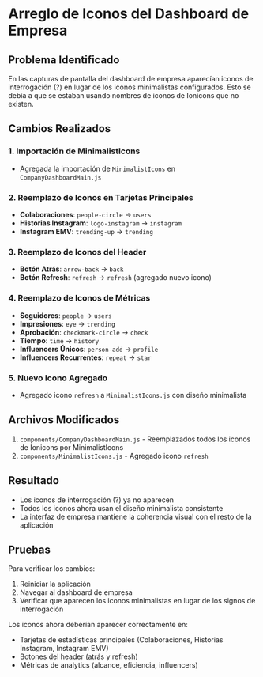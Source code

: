 # Arreglo de Iconos del Dashboard de Empresa

## Problema Identificado
En las capturas de pantalla del dashboard de empresa aparecían iconos de interrogación (?) en lugar de los iconos minimalistas configurados. Esto se debía a que se estaban usando nombres de iconos de Ionicons que no existen.

## Cambios Realizados

### 1. Importación de MinimalistIcons
- Agregada la importación de `MinimalistIcons` en `CompanyDashboardMain.js`

### 2. Reemplazo de Iconos en Tarjetas Principales
- **Colaboraciones**: `people-circle` → `users`
- **Historias Instagram**: `logo-instagram` → `instagram`
- **Instagram EMV**: `trending-up` → `trending`

### 3. Reemplazo de Iconos del Header
- **Botón Atrás**: `arrow-back` → `back`
- **Botón Refresh**: `refresh` → `refresh` (agregado nuevo icono)

### 4. Reemplazo de Iconos de Métricas
- **Seguidores**: `people` → `users`
- **Impresiones**: `eye` → `trending`
- **Aprobación**: `checkmark-circle` → `check`
- **Tiempo**: `time` → `history`
- **Influencers Únicos**: `person-add` → `profile`
- **Influencers Recurrentes**: `repeat` → `star`

### 5. Nuevo Icono Agregado
- Agregado icono `refresh` a `MinimalistIcons.js` con diseño minimalista

## Archivos Modificados
1. `components/CompanyDashboardMain.js` - Reemplazados todos los iconos de Ionicons por MinimalistIcons
2. `components/MinimalistIcons.js` - Agregado icono `refresh`

## Resultado
- Los iconos de interrogación (?) ya no aparecen
- Todos los iconos ahora usan el diseño minimalista consistente
- La interfaz de empresa mantiene la coherencia visual con el resto de la aplicación

## Pruebas
Para verificar los cambios:
1. Reiniciar la aplicación
2. Navegar al dashboard de empresa
3. Verificar que aparecen los iconos minimalistas en lugar de los signos de interrogación

Los iconos ahora deberían aparecer correctamente en:
- Tarjetas de estadísticas principales (Colaboraciones, Historias Instagram, Instagram EMV)
- Botones del header (atrás y refresh)
- Métricas de analytics (alcance, eficiencia, influencers)